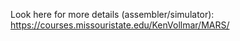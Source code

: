Look here for more details (assembler/simulator): https://courses.missouristate.edu/KenVollmar/MARS/
